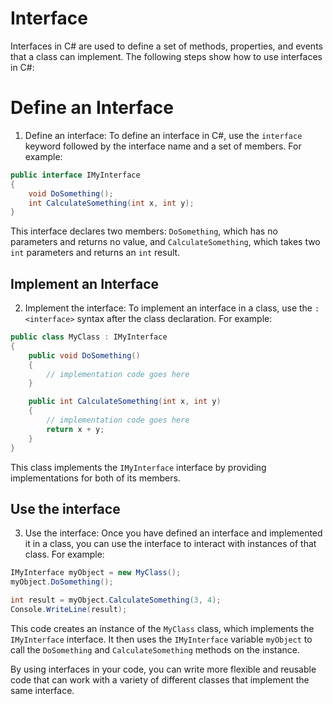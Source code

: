 # Interface

Interfaces in C# are used to define a set of methods, properties, and events that a class can implement. The following steps show how to use interfaces in C#:

# Define an Interface

1. Define an interface: To define an interface in C#, use the `interface` keyword followed by the interface name and a set of members. For example:

```csharp
public interface IMyInterface
{
    void DoSomething();
    int CalculateSomething(int x, int y);
}
```

This interface declares two members: `DoSomething`, which has no parameters and returns no value, and `CalculateSomething`, which takes two `int` parameters and returns an `int` result.

## Implement an Interface

2. Implement the interface: To implement an interface in a class, use the `: <interface>` syntax after the class declaration. For example:

```csharp
public class MyClass : IMyInterface
{
    public void DoSomething()
    {
        // implementation code goes here
    }

    public int CalculateSomething(int x, int y)
    {
        // implementation code goes here
        return x + y;
    }
}
```

This class implements the `IMyInterface` interface by providing implementations for both of its members.

## Use the interface

3. Use the interface: Once you have defined an interface and implemented it in a class, you can use the interface to interact with instances of that class. For example:

```csharp
IMyInterface myObject = new MyClass();
myObject.DoSomething();

int result = myObject.CalculateSomething(3, 4);
Console.WriteLine(result);
```

This code creates an instance of the `MyClass` class, which implements the `IMyInterface` interface. It then uses the `IMyInterface` variable `myObject` to call the `DoSomething` and `CalculateSomething` methods on the instance.

By using interfaces in your code, you can write more flexible and reusable code that can work with a variety of different classes that implement the same interface.